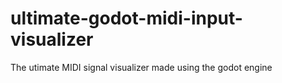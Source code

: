 # ultimate-godot-midi-input-visualizer
The utimate MIDI signal visualizer made using the godot engine
